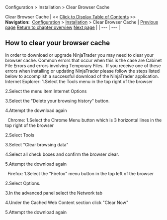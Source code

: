 ﻿
Configuration \> Installation \> Clear Browser Cache

Clear Browser Cache
| \<\< [Click to Display Table of Contents](clear_browser_cache.md) \>\> **Navigation:**     [Configuration](configuration-1.md) \> [Installation](installation-1.md) \> Clear Browser Cache | [Previous page](installation_guide-1.md) [Return to chapter overview](installation-1.md) [Next page](connecting-1.md) |
| --- | --- |
## How to clear your browser cache
In order to download or upgrade NinjaTrader you may need to clear your browser cache. Common errors that occur when this is the case are Cabinet File Errors and errors involving Temporary Files.  If you receive one of these errors when installing or updating NinjaTrader please follow the steps listed below to accomplish a successful download of the NinjaTrader application.
 
Internet Explorer:
1\.Select the Tools menu in the top right of the browser

2\.Select the menu item Internet Options 

3\.Select the "Delete your browsing history" button.

4\.Attempt the download again

 
Chrome:
1\.Select the Chrome Menu button which is 3 horizontal lines in the top right of the browser

2\.Select Tools

3\.Select "Clear browsing data"

4\.Select all check boxes and confirm the browser clear.

5\.Attempt the download again

 
Firefox:
1\.Select the "Firefox" menu button in the top left of the browser

2\.Select Options.

3\.In the advanced panel select the Network tab

4\.Under the Cached Web Content section click "Clear Now"

5\.Attempt the download again
